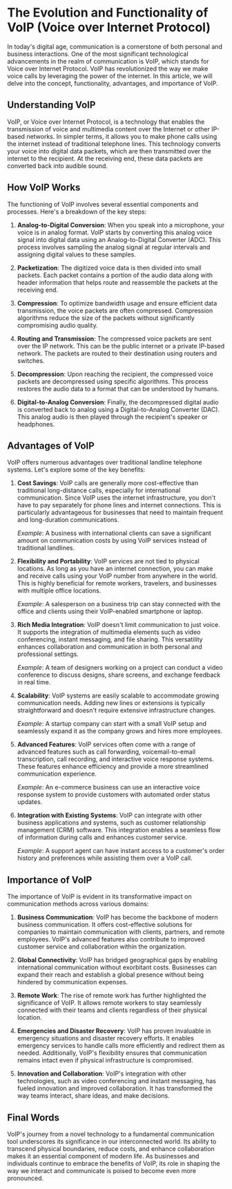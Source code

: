 # The Evolution and Functionality of VoIP (Voice over Internet Protocol)

In today's digital age, communication is a cornerstone of both personal and business interactions. One of the most significant technological advancements in the realm of communication is VoIP, which stands for Voice over Internet Protocol. VoIP has revolutionized the way we make voice calls by leveraging the power of the internet. In this article, we will delve into the concept, functionality, advantages, and importance of VoIP.

## Understanding VoIP

VoIP, or Voice over Internet Protocol, is a technology that enables the transmission of voice and multimedia content over the Internet or other IP-based networks. In simpler terms, it allows you to make phone calls using the internet instead of traditional telephone lines. This technology converts your voice into digital data packets, which are then transmitted over the internet to the recipient. At the receiving end, these data packets are converted back into audible sound.

## How VoIP Works

The functioning of VoIP involves several essential components and processes. Here's a breakdown of the key steps:

1. **Analog-to-Digital Conversion**: When you speak into a microphone, your voice is in analog format. VoIP starts by converting this analog voice signal into digital data using an Analog-to-Digital Converter (ADC). This process involves sampling the analog signal at regular intervals and assigning digital values to these samples.

2. **Packetization**: The digitized voice data is then divided into small packets. Each packet contains a portion of the audio data along with header information that helps route and reassemble the packets at the receiving end.

3. **Compression**: To optimize bandwidth usage and ensure efficient data transmission, the voice packets are often compressed. Compression algorithms reduce the size of the packets without significantly compromising audio quality.

4. **Routing and Transmission**: The compressed voice packets are sent over the IP network. This can be the public internet or a private IP-based network. The packets are routed to their destination using routers and switches.

5. **Decompression**: Upon reaching the recipient, the compressed voice packets are decompressed using specific algorithms. This process restores the audio data to a format that can be understood by humans.

6. **Digital-to-Analog Conversion**: Finally, the decompressed digital audio is converted back to analog using a Digital-to-Analog Converter (DAC). This analog audio is then played through the recipient's speaker or headphones.

## Advantages of VoIP

VoIP offers numerous advantages over traditional landline telephone systems. Let's explore some of the key benefits:

1. **Cost Savings**: VoIP calls are generally more cost-effective than traditional long-distance calls, especially for international communication. Since VoIP uses the internet infrastructure, you don't have to pay separately for phone lines and internet connections. This is particularly advantageous for businesses that need to maintain frequent and long-duration communications.

   *Example*: A business with international clients can save a significant amount on communication costs by using VoIP services instead of traditional landlines.

2. **Flexibility and Portability**: VoIP services are not tied to physical locations. As long as you have an internet connection, you can make and receive calls using your VoIP number from anywhere in the world. This is highly beneficial for remote workers, travelers, and businesses with multiple office locations.

   *Example*: A salesperson on a business trip can stay connected with the office and clients using their VoIP-enabled smartphone or laptop.

3. **Rich Media Integration**: VoIP doesn't limit communication to just voice. It supports the integration of multimedia elements such as video conferencing, instant messaging, and file sharing. This versatility enhances collaboration and communication in both personal and professional settings.

   *Example*: A team of designers working on a project can conduct a video conference to discuss designs, share screens, and exchange feedback in real time.

4. **Scalability**: VoIP systems are easily scalable to accommodate growing communication needs. Adding new lines or extensions is typically straightforward and doesn't require extensive infrastructure changes.

   *Example*: A startup company can start with a small VoIP setup and seamlessly expand it as the company grows and hires more employees.

5. **Advanced Features**: VoIP services often come with a range of advanced features such as call forwarding, voicemail-to-email transcription, call recording, and interactive voice response systems. These features enhance efficiency and provide a more streamlined communication experience.

   *Example*: An e-commerce business can use an interactive voice response system to provide customers with automated order status updates.

6. **Integration with Existing Systems**: VoIP can integrate with other business applications and systems, such as customer relationship management (CRM) software. This integration enables a seamless flow of information during calls and enhances customer service.

   *Example*: A support agent can have instant access to a customer's order history and preferences while assisting them over a VoIP call.

## Importance of VoIP

The importance of VoIP is evident in its transformative impact on communication methods across various domains:

1. **Business Communication**: VoIP has become the backbone of modern business communication. It offers cost-effective solutions for companies to maintain communication with clients, partners, and remote employees. VoIP's advanced features also contribute to improved customer service and collaboration within the organization.

2. **Global Connectivity**: VoIP has bridged geographical gaps by enabling international communication without exorbitant costs. Businesses can expand their reach and establish a global presence without being hindered by communication expenses.

3. **Remote Work**: The rise of remote work has further highlighted the significance of VoIP. It allows remote workers to stay seamlessly connected with their teams and clients regardless of their physical location.

4. **Emergencies and Disaster Recovery**: VoIP has proven invaluable in emergency situations and disaster recovery efforts. It enables emergency services to handle calls more efficiently and redirect them as needed. Additionally, VoIP's flexibility ensures that communication remains intact even if physical infrastructure is compromised.

5. **Innovation and Collaboration**: VoIP's integration with other technologies, such as video conferencing and instant messaging, has fueled innovation and improved collaboration. It has transformed the way teams interact, share ideas, and make decisions.

## Final Words

VoIP's journey from a novel technology to a fundamental communication tool underscores its significance in our interconnected world. Its ability to transcend physical boundaries, reduce costs, and enhance collaboration makes it an essential component of modern life. As businesses and individuals continue to embrace the benefits of VoIP, its role in shaping the way we interact and communicate is poised to become even more pronounced.